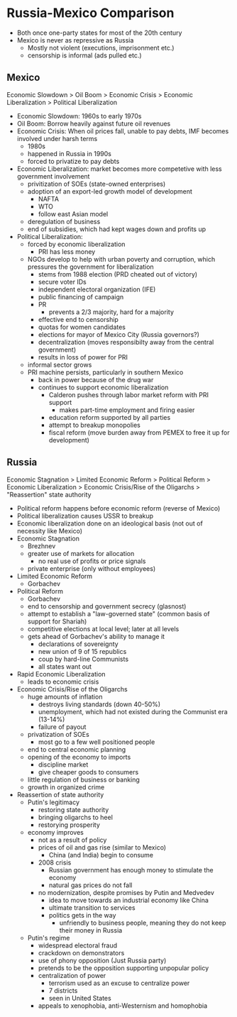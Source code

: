 # Russia-Mexico Comparison
- Both once one-party states for most of the 20th century
- Mexico is never as repressive as Russia
	- Mostly not violent (executions, imprisonment etc.)
	- censorship is informal (ads pulled etc.)

## Mexico
Economic Slowdown > Oil Boom > Economic Crisis > Economic Liberalization > Political Liberalization
- Economic Slowdown: 1960s to early 1970s
- Oil Boom: Borrow heavily against future oil revenues
- Economic Crisis: When oil prices fall, unable to pay debts, IMF becomes involved under harsh terms
	- 1980s
	- happened in Russia in 1990s
	- forced to privatize to pay debts
- Economic Liberalization: market becomes more competetive with less government involvement
	- privitization of SOEs (state-owned enterprises)
	- adoption of an export-led growth model of development
		- NAFTA
		- WTO
		- follow east Asian model
	- deregulation of business
	- end of subsidies, which had kept wages down and profits up
- Political Liberalization:
	- forced by economic liberalization
		- PRI has less money
	- NGOs develop to help with urban poverty and corruption, which pressures the government for liberalization
		- stems from 1988 election (PRD cheated out of victory)
		- secure voter IDs
		- independent electoral organization (IFE)
		- public financing of campaign
		- PR
			- prevents a 2/3 majority, hard for a majority
		- effective end to censorship
		- quotas for women candidates
		- elections for mayor of Mexico City (Russia governors?)
		- decentralization (moves responsibilty away from the central government)
		- results in loss of power for PRI
	- informal sector grows
	- PRI machine persists, particularly in southern Mexico
		- back in power because of the drug war
		- continues to support economic liberalization
			- Calderon pushes through labor market reform with PRI support
				- makes part-time employment and firing easier
			- education reform supported by all parties
			- attempt to breakup monopolies
			- fiscal reform (move burden away from PEMEX to free it up for development)

## Russia
Economic Stagnation > Limited Economic Reform > Political Reform > Economic Liberalization > Economic Crisis/Rise of the Oligarchs > "Reassertion" state authority
- Political reform happens before economic reform (reverse of Mexico)
- Political liberalization causes USSR to breakup
- Economic liberalization done on an ideological basis (not out of necessity like Mexico)
- Economic Stagnation
	- Brezhnev
	- greater use of markets for allocation
		- no real use of profits or price signals
	- private enterprise (only without employees)
- Limited Economic Reform
	- Gorbachev
- Political Reform
	- Gorbachev
	- end to censorship and government secrecy (glasnost)
	- attempt to establish a "law-governed state" (common basis of support for Shariah)
	- competitive elections at local level; later at all levels
	- gets ahead of Gorbachev's ability to manage it
		- declarations of sovereignty
		- new union of 9 of 15 republics
		- coup by hard-line Communists
		- all states want out
- Rapid Economic Liberalization
	- leads to economic crisis
- Economic Crisis/Rise of the Oligarchs
	- huge amounts of inflation
		- destroys living standards (down 40-50%)
		- unemployment, which had not existed during the Communist era (13-14%)
		- failure of payout
	- privatization of SOEs
		- most go to a few well positioned people
	- end to central economic planning
	- opening of the economy to imports
		- discipline market
		- give cheaper goods to consumers
	- little regulation of business or banking
	- growth in organized crime
- Reassertion of state authority
	- Putin's legitimacy
		- restoring state authority
		- bringing oligarchs to heel
		- restorying prosperity
	- economy improves
		- not as a result of policy
		- prices of oil and gas rise (similar to Mexico)
			- China (and India) begin to consume
		- 2008 crisis
			- Russian government has enough money to stimulate the economy
			- natural gas prices do not fall
		- no modernization, despite promises by Putin and Medvedev
			- idea to move towards an industrial economy like China
			- ultimate transition to services
			- politics gets in the way
				- unfriendly to business people, meaning they do not keep their money in Russia
	- Putin's regime
		- widespread electoral fraud
		- crackdown on demonstrators
		- use of phony opposition (Just Russia party)
		- pretends to be the opposition supporting unpopular policy
		- centralization of power
			- terrorism used as an excuse to centralize power
			- 7 districts
			- seen in United States
		- appeals to xenophobia, anti-Westernism and homophobia
